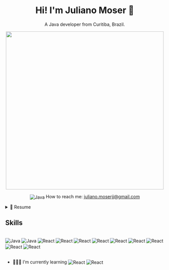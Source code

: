 <h1 align='center'>
  Hi! I'm Juliano Moser 👋
</h1>

<p align='center'>
  A Java developer from Curitiba, Brazil.
</p>

<!--
<a href="https://www.linkedin.com/in/alexandresanlim/">
    <img src="https://img.shields.io/badge/linkedin-%230077B5.svg?&style=for-the-badge&logo=linkedin&logoColor=white" />
  </a>&nbsp;&nbsp;
-->

<p align='center'>
  <a href="#"><img src="https://github-readme-stats.vercel.app/api?username=julianomoser&show_icons=true&theme=github_dark" width="500"></a>
</p>



<p align='center'>
  <img align="center" alt="Java" src="https://img.shields.io/badge/Gmail-D14836?style=for-the-badge&logo=gmail&logoColor=white">
  How to reach me: <a href='mailto:juliano.mosoerjj@gmail.com.com'>juliano.moserjj@gmail.com</a>
</p>

<details>
  <summary>📃 Resume</summary>


## Education

- 📖 **Analysis and Systems Development**\
📆 2019 - 2021\
📍 **Unicesumar University,** - Curitiba, Brazil
  
 ## Related Courses
 
- Java Web Full-Stack Training, JDev Training (400 hours)
- Java 13 Full Professional with Real Projects, Cod3r
- Full Java Object Oriented Programming with Projects, Nélio Alves 
- Spring ReactJS week, DevSuperior
- Microservices with Spring Cloud, Spring Boot and Docker
- Apache Kafka with Spring Boot

## Experience
  
<p>  
  I have been working with Java for the last 5 years, developing backend projects with Spring Boot, Rest API, Java EE, EJB, JPA. On frontend I develop with JSF and I have a basic knowledge of React.
Messaging with Kafka and Spring Boot.
Database, in the last projects, I worked with Postgresql and Mysql.
</p>  

## Projects

- 👨‍💻 **Management of: Vacation, Bonuses, Stolen Vehicles**\
📆 2022 - moment\
📍 **Totalsat Rastreamento de Veículos** - Curitiba/PR, Brazil  

<h3>  
Tecnologias utilizadas
<h3/> 
  
### Back end
- <img align="center" alt="Java" src="https://img.shields.io/badge/Java-ED8B00?style=for-the-badge&logo=java&logoColor=white">
- Java EE
- EJB  
- JPA / <img align="center" alt="Java" src="https://img.shields.io/badge/Hibernate-59666C?style=for-the-badge&logo=Hibernate&logoColor=white">
### Front end
- JSF
- Primefaces
### Implantação em produção
- Server: Payara
- Database: <img align="center" alt="React" src="https://img.shields.io/badge/PostgreSQL-316192?style=for-the-badge&logo=postgresql&logoColor=white">

##
- 👨‍💻 **Financial System**\
📆 2021\
📍 **Terra Nova** - Curitiba/PR, Brazil

<h3>  
Tecnologias utilizadas
<h3/> 

### Back end
- <img align="center" alt="Java" src="https://img.shields.io/badge/Java-ED8B00?style=for-the-badge&logo=java&logoColor=white">
- Java EE
- EJB  
- JPA / <img align="center" alt="Java" src="https://img.shields.io/badge/Hibernate-59666C?style=for-the-badge&logo=Hibernate&logoColor=white">
### Front end
- JSF
- Primefaces
### Implantação em produção
- Server: Payara
- Database: <img align="center" alt="React" src="https://img.shields.io/badge/PostgreSQL-316192?style=for-the-badge&logo=postgresql&logoColor=white">
  
</details>

## Skills 
<div style="display: inline_block"><br/>
  <img align="center" alt="Java" src="https://img.shields.io/badge/Java-ED8B00?style=for-the-badge&logo=java&logoColor=white">
  <img align="center" alt="Java" src="https://img.shields.io/badge/Hibernate-59666C?style=for-the-badge&logo=Hibernate&logoColor=white">  
  <img align="center" alt="React" src="https://img.shields.io/badge/Spring-6DB33F?style=for-the-badge&logo=spring&logoColor=white">
  <img align="center" alt="React" src="https://img.shields.io/badge/Swagger-85EA2D?style=for-the-badge&logo=Swagger&logoColor=white">
  <img align="center" alt="React" src="https://img.shields.io/badge/Apache_Kafka-231F20?style=for-the-badge&logo=apache-kafka&logoColor=white">
  <img align="center" alt="React" src="https://img.shields.io/badge/React-20232A?style=for-the-badge&logo=react&logoColor=61DAFB">
  <img align="center" alt="React" src="https://img.shields.io/badge/Node.js-43853D?style=for-the-badge&logo=node.js&logoColor=white">
  <img align="center" alt="React" src="https://img.shields.io/badge/Angular-DD0031?style=for-the-badge&logo=angular&logoColor=white">
  <img align="center" alt="React" src="https://img.shields.io/badge/PostgreSQL-316192?style=for-the-badge&logo=postgresql&logoColor=white">
  <img align="center" alt="React" src="https://img.shields.io/badge/MySQL-00000F?style=for-the-badge&logo=mysql&logoColor=white">
  <img align="center" alt="React" src="https://img.shields.io/badge/Docker-2496ED?style=for-the-badge&logo=docker&logoColor=white">
</div><br/>

- 👨🏻‍💻 I’m currently learning <img align="center" alt="React" src="https://img.shields.io/badge/Amazon_AWS-232F3E?style=for-the-badge&logo=amazon-aws&logoColor=white"> <img align="center" alt="React" src="https://img.shields.io/badge/Google_Cloud-4285F4?style=for-the-badge&logo=google-cloud&logoColor=white">
